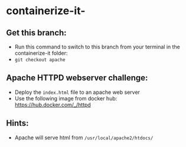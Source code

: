 # containerize-it-

## Get this branch:

* Run this command to switch to this branch from your terminal in the containerize-it folder:  
* `git checkout apache`

## Apache HTTPD webserver challenge:

* Deploy the `index.html` file to an apache web server
* Use the following image from docker hub: https://hub.docker.com/_/httpd

## Hints:
* Apache will serve html from `/usr/local/apache2/htdocs/`
